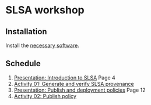 # SLSA workshop

## Installation
Install the [necessary software](./install.md).

## Schedule
1. [Presentation: Introduction to SLSA](https://github.com/slsa-framework/oss-na24-slsa-workshop/releases/download/materials/presentation.pdf) Page 4
2. [Activity 01: Generate and verify SLSA provenance](./activities/01/readme.md)
3. [Presentation: Publish and deployment policies](https://github.com/slsa-framework/oss-na24-slsa-workshop/releases/download/materials/presentation.pdf) Page 12
4. [Activity 02: Publish policy](./activities/02/readme.md)
